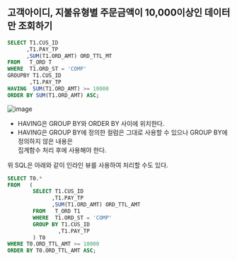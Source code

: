 ## 고객아이디, 지불유형별 주문금액이 10,000이상인 데이터만 조회하기
```sql
SELECT T1.CUS_ID
      ,T1.PAY_TP
      ,SUM(T1.ORD_AMT) ORD_TTL_MT
FROM   T_ORD T
WHERE  T1.ORD_ST = 'COMP'
GROUPBY T1.CUS_ID
       ,T1.PAY_TP
HAVING  SUM(T1.ORD_AMT) >= 10000
ORDER BY SUM(T1.ORD_AMT) ASC;
```
![image](https://user-images.githubusercontent.com/33191974/146674907-8fdf91c6-20d7-4c9a-a229-72ad252c83de.png)  
- HAVING은 GROUP BY와 ORDER BY 사이에 위치한다.
- HAVING은 GROUP BY에 정의한 컬럼은 그대로 사용할 수 있으나 GROUP BY에 정의하지 않은 내용은  
집계함수 처리 후에 사용해야 한다.  
  
위 SQL은 아래와 같이 인라인 뷰를 사용하여 처리할 수도 있다.  
```SQL
SELECT T0.*
FROM   (
        SELECT T1.CUS_ID
              ,T1.PAY_TP
              ,SUM(T1.ORD_AMT) ORD_TTL_AMT
        FROM   T_ORD T1
        WHERE  T1.ORD_ST = 'COMP'
        GROUP BY T1.CUS_ID
                ,T1.PAY_TP
        ) T0
WHERE T0.ORD_TTL_AMT >= 10000
ORDER BY T0.ORD_TTL_AMT ASC;
```
              
